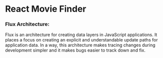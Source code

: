 # React Movie Finder

### Flux Architecture:

Flux is an architecture for creating data layers in JavaScript applications. It places a focus on creating an explicit and understandable 
update paths for application data. In a way, this architecture makes tracing changes during development simpler and it makes bugs easier to track down and fix.
